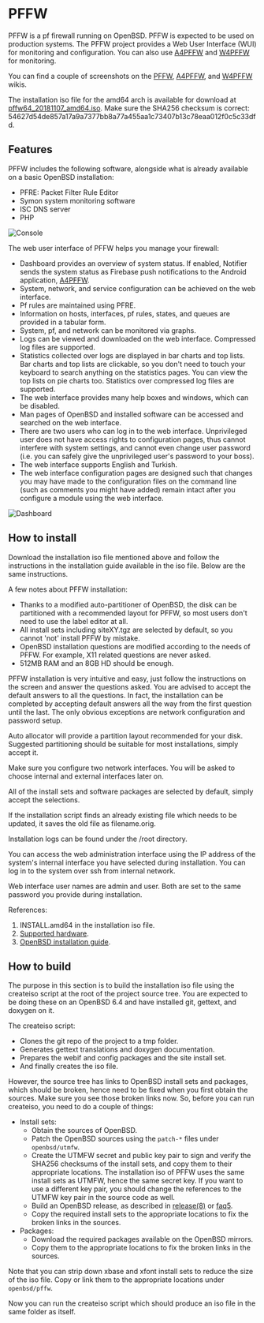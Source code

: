 # PFFW

PFFW is a pf firewall running on OpenBSD. PFFW is expected to be used on production systems. The PFFW project provides a Web User Interface (WUI) for monitoring and configuration. You can also use [A4PFFW](https://github.com/sonertari/A4PFFW) and [W4PFFW](https://github.com/sonertari/W4PFFW) for monitoring.

You can find a couple of screenshots on the [PFFW](https://github.com/sonertari/PFFW/wiki), [A4PFFW](https://github.com/sonertari/A4PFFW/wiki), and [W4PFFW](https://github.com/sonertari/W4PFFW/wiki) wikis.

The installation iso file for the amd64 arch is available for download at [pffw64\_20181107\_amd64.iso](https://drive.google.com/file/d/1J3hh_Tl4AbYCyrW6dsuf8uRpqonhEnFR/view?usp=sharing). Make sure the SHA256 checksum is correct: 54627d54de857a17a9a7377bb8a77a455aa1c73407b13c78eaa012f0c5c33dfd.

## Features

PFFW includes the following software, alongside what is already available on a basic OpenBSD installation:

- PFRE: Packet Filter Rule Editor
- Symon system monitoring software
- ISC DNS server
- PHP

![Console](https://github.com/sonertari/PFFW/blob/master/screenshots/Console.png)

The web user interface of PFFW helps you manage your firewall:

- Dashboard provides an overview of system status. If enabled, Notifier sends the system status as Firebase push notifications to the Android application, [A4PFFW](https://github.com/sonertari/A4PFFW).
- System, network, and service configuration can be achieved on the web interface.
- Pf rules are maintained using PFRE.
- Information on hosts, interfaces, pf rules, states, and queues are provided in a tabular form.
- System, pf, and network can be monitored via graphs.
- Logs can be viewed and downloaded on the web interface. Compressed log files are supported.
- Statistics collected over logs are displayed in bar charts and top lists. Bar charts and top lists are clickable, so you don't need to touch your keyboard to search anything on the statistics pages. You can view the top lists on pie charts too. Statistics over compressed log files are supported.
- The web interface provides many help boxes and windows, which can be disabled.
- Man pages of OpenBSD and installed software can be accessed and searched on the web interface.
- There are two users who can log in to the web interface. Unprivileged user does not have access rights to configuration pages, thus cannot interfere with system settings, and cannot even change user password (i.e. you can safely give the unprivileged user's password to your boss).
- The web interface supports English and Turkish.
- The web interface configuration pages are designed such that changes you may have made to the configuration files on the command line (such as comments you might have added) remain intact after you configure a module using the web interface.

![Dashboard](https://github.com/sonertari/PFFW/blob/master/screenshots/Dashboard.png)

## How to install

Download the installation iso file mentioned above and follow the instructions in the installation guide available in the iso file. Below are the same instructions.

A few notes about PFFW installation:

- Thanks to a modified auto-partitioner of OpenBSD, the disk can be partitioned with a recommended layout for PFFW, so most users don't need to use the label editor at all.
- All install sets including siteXY.tgz are selected by default, so you cannot 'not' install PFFW by mistake.
- OpenBSD installation questions are modified according to the needs of PFFW. For example, X11 related questions are never asked.
- 512MB RAM and an 8GB HD should be enough.

PFFW installation is very intuitive and easy, just follow the instructions on the screen and answer the questions asked. You are advised to accept the default answers to all the questions. In fact, the installation can be completed by accepting default answers all the way from the first question until the last. The only obvious exceptions are network configuration and password setup.

Auto allocator will provide a partition layout recommended for your disk. Suggested partitioning should be suitable for most installations, simply accept it.

Make sure you configure two network interfaces. You will be asked to choose internal and external interfaces later on.

All of the install sets and software packages are selected by default, simply accept the selections.

If the installation script finds an already existing file which needs to be updated, it saves the old file as filename.orig.

Installation logs can be found under the /root directory.

You can access the web administration interface using the IP address of the system's internal interface you have selected during installation. You can log in to the system over ssh from internal network.

Web interface user names are admin and user. Both are set to the same password you provide during installation.

References:

1. INSTALL.amd64 in the installation iso file.
2. [Supported hardware](https://www.openbsd.org/amd64.html).
3. [OpenBSD installation guide](https://www.openbsd.org/faq/faq4.html).

## How to build

The purpose in this section is to build the installation iso file using the createiso script at the root of the project source tree. You are expected to be doing these on an OpenBSD 6.4 and have installed git, gettext, and doxygen on it.

The createiso script:

- Clones the git repo of the project to a tmp folder.
- Generates gettext translations and doxygen documentation.
- Prepares the webif and config packages and the site install set.
- And finally creates the iso file.

However, the source tree has links to OpenBSD install sets and packages, which should be broken, hence need to be fixed when you first obtain the sources. Make sure you see those broken links now. So, before you can run createiso, you need to do a couple of things:

- Install sets:
	+ Obtain the sources of OpenBSD.
	+ Patch the OpenBSD sources using the `patch-*` files under `openbsd/utmfw`.
	+ Create the UTMFW secret and public key pair to sign and verify the SHA256 checksums of the install sets, and copy them to their appropriate locations. The installation iso of PFFW uses the same install sets as UTMFW, hence the same secret key. If you want to use a different key pair, you should change the references to the UTMFW key pair in the source code as well.
	+ Build an OpenBSD release, as described in [release(8)](https://man.openbsd.org/release) or [faq5](https://www.openbsd.org/faq/faq5.html).
	+ Copy the required install sets to the appropriate locations to fix the broken links in the sources.
- Packages:
	+ Download the required packages available on the OpenBSD mirrors.
	+ Copy them to the appropriate locations to fix the broken links in the sources.

Note that you can strip down xbase and xfont install sets to reduce the size of the iso file. Copy or link them to the appropriate locations under `openbsd/pffw`.

Now you can run the createiso script which should produce an iso file in the same folder as itself.
